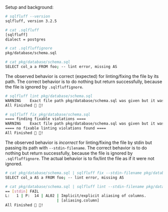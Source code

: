 Setup and background:

```sh
# sqlfluff --version
sqlfluff, version 3.2.5

# cat .sqlfluff
[sqlfluff]
dialect = postgres

# cat .sqlfluffignore
pkg/database/schema.sql

# cat pkg/database/schema.sql
SELECT col_a a FROM foo; -- lint error, missing AS
```

The observed behavior is correct (expected) for linting/fixing the file by its path. The correct
behavior is to do nothing but return successfully, because the file is ignored by `.sqlfluffignore`.

```sh
# sqlfluff lint pkg/database/schema.sql
WARNING    Exact file path pkg/database/schema.sql was given but it was ignored by an ignore pattern set in .sqlfluffignore, re-run with `--disregard-sqlfluffignores` to not process ignore files.
All Finished 📜 🎉!

# sqlfluff fix pkg/database/schema.sql
==== finding fixable violations ====
WARNING    Exact file path pkg/database/schema.sql was given but it was ignored by an ignore pattern set in .sqlfluffignore, re-run with `--disregard-sqlfluffignores` to not process ignore files.
==== no fixable linting violations found ====
All Finished 📜 🎉!
```


The observed behavior is *incorrect* for linting/fixing the file by stdin but passing its path with `--stdin-filename`. The correct
behavior is to do nothing but return successfully, because the file is ignored by `.sqlfluffignore`. The actual behavior is to fix/lint the
file as if it were not ignored.

```sh
# cat pkg/database/schema.sql | sqlfluff fix --stdin-filename pkg/database/schema.sql -
SELECT col_a AS a FROM foo; -- lint error, missing AS

# cat pkg/database/schema.sql | sqlfluff lint --stdin-filename pkg/database/schema.sql -
== [stdin] FAIL
L:   1 | P:  14 | AL02 | Implicit/explicit aliasing of columns.
                       | [aliasing.column]
All Finished 📜 🎉!
```
